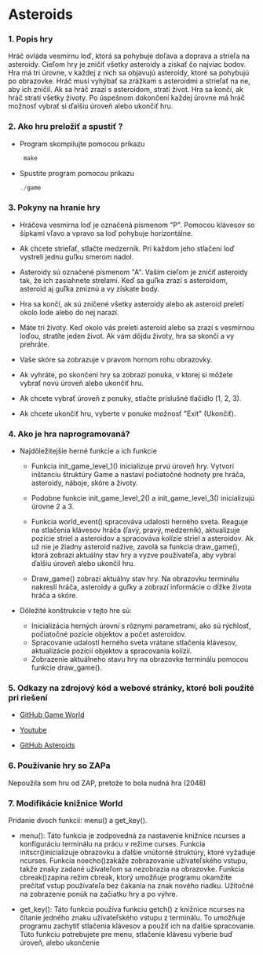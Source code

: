 # Asteroids
### 1. Popis hry

Hráč ovláda vesmírnu loď, ktorá sa pohybuje doľava a doprava a strieľa na asteroidy. Cieľom hry je zničiť všetky asteroidy a získať čo najviac bodov. Hra má tri úrovne, v každej z nich sa objavujú asteroidy, ktoré sa pohybujú po obrazovke. Hráč musí vyhýbať sa zrážkam s asteroidmi a strieľať na ne, aby ich zničil. Ak sa hráč zrazí s asteroidom, stratí život. Hra sa končí, ak hráč stratí všetky životy. Po úspešnom dokončení každej úrovne má hráč možnosť vybrať si ďalšiu úroveň alebo ukončiť hru.

### 2. Ako hru preložiť a spustiť ?

- Program skompilujte pomocou príkazu
    
    ````c
     make
    ````
- Spustite program pomocou príkazu
    
    ````c
    ./game
    ````

### 3. Pokyny na hranie hry

- Hráčova vesmírna loď je označená písmenom "P". Pomocou klávesov so šípkami vľavo a vpravo sa loď pohybuje horizontálne.

- Ak chcete strieľať, stlačte medzerník. Pri každom jeho stlačení loď vystrelí jednu guľku smerom nadol.

- Asteroidy sú označené písmenom "A". Vaším cieľom je zničiť asteroidy tak, že ich zasiahnete strelami. Keď sa guľka zrazí s asteroidom, asteroid aj guľka zmiznú a vy získate body.

- Hra sa končí, ak sú zničené všetky asteroidy alebo ak asteroid preletí okolo lode alebo do nej narazí.

- Máte tri životy. Keď okolo vás preletí asteroid alebo sa zrazí s vesmírnou loďou, stratíte jeden život. Ak vám dôjdu životy, hra sa skončí a vy prehráte.

- Vaše skóre sa zobrazuje v pravom hornom rohu obrazovky.

- Ak vyhráte, po skončení hry sa zobrazí ponuka, v ktorej si môžete vybrať novú úroveň alebo ukončiť hru.

- Ak chcete vybrať úroveň z ponuky, stlačte príslušné tlačidlo (1, 2, 3).

- Ak chcete ukončiť hru, vyberte v ponuke možnosť "Exit" (Ukončiť).

### 4. Ako je hra naprogramovaná?

- Najdôležitejšie herné funkcie a ich funkcie

    * Funkcia init_game_level_1() inicializuje prvú úroveň hry. Vytvorí inštanciu štruktúry Game a nastaví počiatočné hodnoty pre hráča, asteroidy, náboje, skóre a životy.

    * Podobne funkcie init_game_level_2() a init_game_level_3() inicializujú úrovne 2 a 3.

    * Funkcia world_event() spracováva udalosti herného sveta. Reaguje na stlačenia klávesov hráča (ľavý, pravý, medzerník), aktualizuje pozície striel a asteroidov a spracováva kolízie striel a asteroidov. Ak už nie je žiadny asteroid nažive, zavolá sa funkcia draw_game(), ktorá zobrazí aktuálny stav hry a vyzve používateľa, aby vybral ďalšiu úroveň alebo ukončil hru.

    * Draw_game() zobrazí aktuálny stav hry. Na obrazovku terminálu nakreslí hráča, asteroidy a guľky a zobrazí informácie o dĺžke života hráča a skóre.

- Dôležité konštrukcie v tejto hre sú:

    * Inicializácia herných úrovní s rôznymi parametrami, ako sú rýchlosť, počiatočné pozície objektov a počet asteroidov.
    * Spracovanie udalostí herného sveta vrátane stlačenia klávesov, aktualizácie pozícií objektov a spracovania kolízií.
    * Zobrazenie aktuálneho stavu hry na obrazovke terminálu pomocou funkcie draw_game().

### 5. Odkazy na zdrojový kód a webové stránky, ktoré boli použité pri riešení

-   [GitHub Game World](https://github.com/hladek/world)
   
-   [Youtube](https://www.youtube.com/watch?v=V5qB6KVe8pY)

-   [GitHub Asteroids](https://github.com/maslovsa/asteroids/tree/master/Classes)

### 6. Používanie hry so ZAPа

Nepoužila som hru od ZAP, pretože to bola nudná hra (2048)

### 7. Modifikácie knižnice World

Pridanie dvoch funkcií: menu() a get_key().

- menu(): Táto funkcia je zodpovedná za nastavenie knižnice ncurses a konfiguráciu terminálu na prácu v režime curses. Funkcia initscr()inicializuje obrazovku a ďalšie vnútorné štruktúry, ktoré vyžaduje ncurses. Funkcia noecho()zakáže zobrazovanie užívateľského vstupu, takže znaky zadané užívateľom sa nezobrazia na obrazovke. Funkcia cbreak()zapína režim cbreak, ktorý umožňuje programu okamžite prečítať vstup používateľa bez čakania na znak nového riadku.
Užitočné na zobrazenie ponúk na začiatku hry a po výhre.

- get_key(): Táto funkcia používa funkciu getch() z knižnice ncurses na čítanie jedného znaku užívateľského vstupu z terminálu. To umožňuje programu zachytiť stlačenia klávesov a použiť ich na ďalšie spracovanie. Túto funkciu potrebujete pre menu, stlačenie klávesu vyberie buď úroveň, alebo ukončenie
